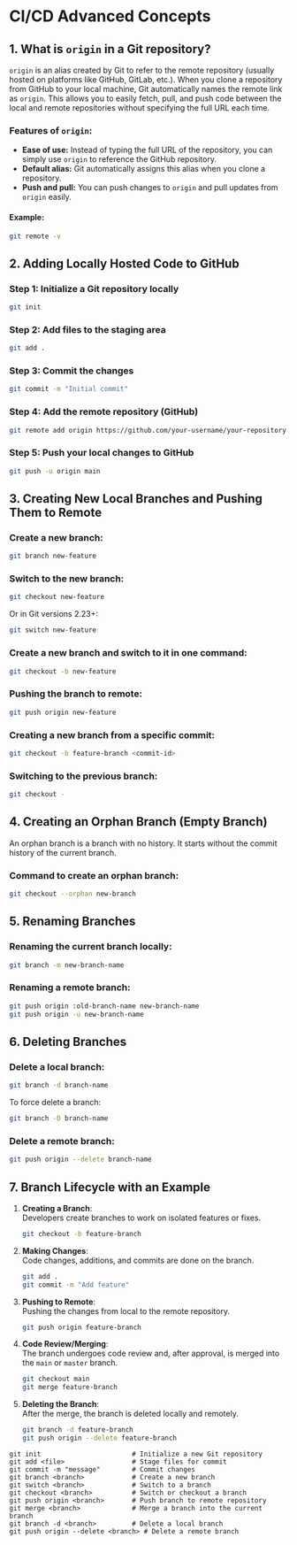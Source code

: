 
# CI/CD Advanced Concepts

## 1. What is `origin` in a Git repository?

`origin` is an alias created by Git to refer to the remote repository (usually hosted on platforms like GitHub, GitLab, etc.). When you clone a repository from GitHub to your local machine, Git automatically names the remote link as `origin`. This allows you to easily fetch, pull, and push code between the local and remote repositories without specifying the full URL each time.

### Features of `origin`:
- **Ease of use:** Instead of typing the full URL of the repository, you can simply use `origin` to reference the GitHub repository.
- **Default alias:** Git automatically assigns this alias when you clone a repository.
- **Push and pull:** You can push changes to `origin` and pull updates from `origin` easily.

#### Example:
```bash
git remote -v
```

## 2. Adding Locally Hosted Code to GitHub

### Step 1: Initialize a Git repository locally
```bash
git init
```

### Step 2: Add files to the staging area
```bash
git add .
```

### Step 3: Commit the changes
```bash
git commit -m "Initial commit"
```

### Step 4: Add the remote repository (GitHub)
```bash
git remote add origin https://github.com/your-username/your-repository.git
```

### Step 5: Push your local changes to GitHub
```bash
git push -u origin main
```

## 3. Creating New Local Branches and Pushing Them to Remote

### Create a new branch:
```bash
git branch new-feature
```

### Switch to the new branch:
```bash
git checkout new-feature
```

Or in Git versions 2.23+:
```bash
git switch new-feature
```

### Create a new branch and switch to it in one command:
```bash
git checkout -b new-feature
```

### Pushing the branch to remote:
```bash
git push origin new-feature
```

### Creating a new branch from a specific commit:
```bash
git checkout -b feature-branch <commit-id>
```

### Switching to the previous branch:
```bash
git checkout -
```

## 4. Creating an Orphan Branch (Empty Branch)

An orphan branch is a branch with no history. It starts without the commit history of the current branch.

### Command to create an orphan branch:
```bash
git checkout --orphan new-branch
```

## 5. Renaming Branches

### Renaming the current branch locally:
```bash
git branch -m new-branch-name
```

### Renaming a remote branch:
```bash
git push origin :old-branch-name new-branch-name
git push origin -u new-branch-name
```

## 6. Deleting Branches

### Delete a local branch:
```bash
git branch -d branch-name
```

To force delete a branch:
```bash
git branch -D branch-name
```

### Delete a remote branch:
```bash
git push origin --delete branch-name
```

## 7. Branch Lifecycle with an Example

1. **Creating a Branch**:  
   Developers create branches to work on isolated features or fixes.
   ```bash
   git checkout -b feature-branch
   ```

2. **Making Changes**:  
   Code changes, additions, and commits are done on the branch.
   ```bash
   git add .
   git commit -m "Add feature"
   ```

3. **Pushing to Remote**:  
   Pushing the changes from local to the remote repository.
   ```bash
   git push origin feature-branch
   ```

4. **Code Review/Merging**:  
   The branch undergoes code review and, after approval, is merged into the `main` or `master` branch.
   ```bash
   git checkout main
   git merge feature-branch
   ```

5. **Deleting the Branch**:  
   After the merge, the branch is deleted locally and remotely.
   ```bash
   git branch -d feature-branch
   git push origin --delete feature-branch
   ```
```
git init                       # Initialize a new Git repository
git add <file>                 # Stage files for commit
git commit -m "message"        # Commit changes
git branch <branch>            # Create a new branch
git switch <branch>            # Switch to a branch
git checkout <branch>          # Switch or checkout a branch
git push origin <branch>       # Push branch to remote repository
git merge <branch>             # Merge a branch into the current branch
git branch -d <branch>         # Delete a local branch
git push origin --delete <branch> # Delete a remote branch

```